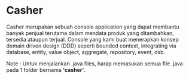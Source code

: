 # Casher
Casher merupakan sebuah console application yang dapat membantu banyak penjual terutama dalam mendata produk yang ditambahkan, tersedia ataupun terjual. Console yang kami buat menerapkan konsep domain driven design (DDD) seperti bounded context, integrating via database, entity, value object, aggregate, repository, event, dsb.

Note : Untuk menjalankan .java files, harap memasukan semua file .java pada 1 folder bernama **'casher'**.
